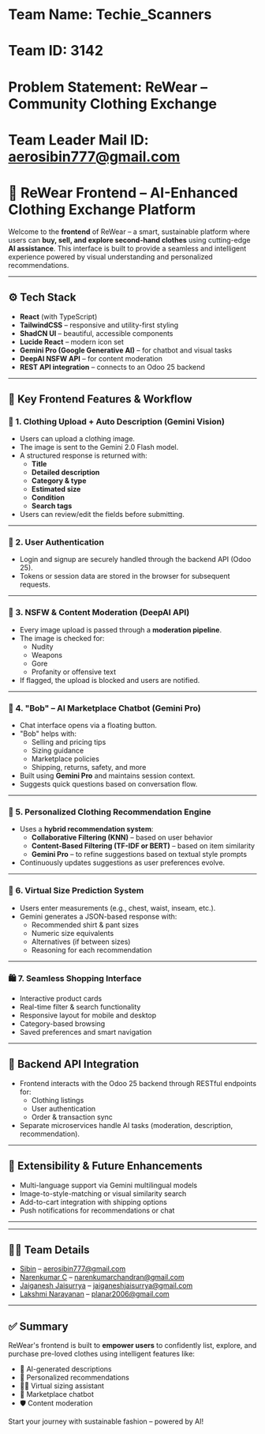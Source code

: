 # Team Name: Techie_Scanners
# Team ID: 3142
# Problem Statement: ReWear – Community Clothing Exchange
# Team Leader Mail ID: aerosibin777@gmail.com
# 👕 ReWear Frontend – AI-Enhanced Clothing Exchange Platform

Welcome to the **frontend** of ReWear – a smart, sustainable platform where users can **buy, sell, and explore second-hand clothes** using cutting-edge **AI assistance**. This interface is built to provide a seamless and intelligent experience powered by visual understanding and personalized recommendations.

---

## ⚙️ Tech Stack

- **React** (with TypeScript)
- **TailwindCSS** – responsive and utility-first styling
- **ShadCN UI** – beautiful, accessible components
- **Lucide React** – modern icon set
- **Gemini Pro (Google Generative AI)** – for chatbot and visual tasks
- **DeepAI NSFW API** – for content moderation
- **REST API integration** – connects to an Odoo 25 backend

---

## 🚀 Key Frontend Features & Workflow

### 🧥 1. Clothing Upload + Auto Description (Gemini Vision)
- Users can upload a clothing image.
- The image is sent to the Gemini 2.0 Flash model.
- A structured response is returned with:
  - **Title**
  - **Detailed description**
  - **Category & type**
  - **Estimated size**
  - **Condition**
  - **Search tags**
- Users can review/edit the fields before submitting.

---

### 🔐 2. User Authentication
- Login and signup are securely handled through the backend API (Odoo 25).
- Tokens or session data are stored in the browser for subsequent requests.

---

### 🧼 3. NSFW & Content Moderation (DeepAI API)
- Every image upload is passed through a **moderation pipeline**.
- The image is checked for:
  - Nudity
  - Weapons
  - Gore
  - Profanity or offensive text
- If flagged, the upload is blocked and users are notified.

---

### 🤖 4. "Bob" – AI Marketplace Chatbot (Gemini Pro)
- Chat interface opens via a floating button.
- "Bob" helps with:
  - Selling and pricing tips
  - Sizing guidance
  - Marketplace policies
  - Shipping, returns, safety, and more
- Built using **Gemini Pro** and maintains session context.
- Suggests quick questions based on conversation flow.

---

### 🎯 5. Personalized Clothing Recommendation Engine
- Uses a **hybrid recommendation system**:
  - **Collaborative Filtering (KNN)** – based on user behavior
  - **Content-Based Filtering (TF-IDF or BERT)** – based on item similarity
  - **Gemini Pro** – to refine suggestions based on textual style prompts
- Continuously updates suggestions as user preferences evolve.

---

### 📏 6. Virtual Size Prediction System
- Users enter measurements (e.g., chest, waist, inseam, etc.).
- Gemini generates a JSON-based response with:
  - Recommended shirt & pant sizes
  - Numeric size equivalents
  - Alternatives (if between sizes)
  - Reasoning for each recommendation

---

### 🛍️ 7. Seamless Shopping Interface
- Interactive product cards
- Real-time filter & search functionality
- Responsive layout for mobile and desktop
- Category-based browsing
- Saved preferences and smart navigation

---

## 🔄 Backend API Integration
- Frontend interacts with the Odoo 25 backend through RESTful endpoints for:
  - Clothing listings
  - User authentication
  - Order & transaction sync
- Separate microservices handle AI tasks (moderation, description, recommendation).

---

## 🧩 Extensibility & Future Enhancements
- Multi-language support via Gemini multilingual models
- Image-to-style-matching or visual similarity search
- Add-to-cart integration with shipping options
- Push notifications for recommendations or chat

---


---
## 👨‍💻 Team Details 

- [Sibin](https://github.com/aerosibin) – aerosibin777@gmail.com  
- [Narenkumar C](https://github.com/narenkumarchandran) – narenkumarchandran@gmail.com  
- [Jaiganesh Jaisurrya](https://github.com/scara-02) – jaiganeshjaisurrya@gmail.com  
- [Lakshmi Narayanan](https://github.com/plan28-06) – planar2006@gmail.com  

---

## ✅ Summary

ReWear's frontend is built to **empower users** to confidently list, explore, and purchase pre-loved clothes using intelligent features like:

- 🧠 AI-generated descriptions  
- 🎯 Personalized recommendations  
- 🧑‍💻 Virtual sizing assistant  
- 🤖 Marketplace chatbot  
- 🛡️ Content moderation  

Start your journey with sustainable fashion – powered by AI!



